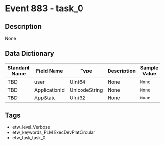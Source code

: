 # Event 883 - task_0

## Description
None

## Data Dictionary
|Standard Name|Field Name|Type|Description|Sample Value|
|---|---|---|---|---|
|TBD|user|UInt64|None|`None`|
|TBD|ApplicationId|UnicodeString|None|`None`|
|TBD|AppState|UInt32|None|`None`|

## Tags
* etw_level_Verbose
* etw_keywords_PLM ExecDevPlatCircular
* etw_task_task_0